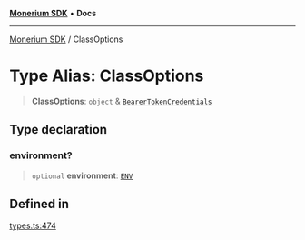 [**Monerium SDK**](../README.md) • **Docs**

***

[Monerium SDK](../README.md) / ClassOptions

# Type Alias: ClassOptions

> **ClassOptions**: `object` & [`BearerTokenCredentials`](BearerTokenCredentials.md)

## Type declaration

### environment?

> `optional` **environment**: [`ENV`](ENV.md)

## Defined in

[types.ts:474](https://github.com/monerium/js-monorepo/blob/294e3704bc2735fba770b1d2fbba8f31f3bfa306/packages/sdk/src/types.ts#L474)
